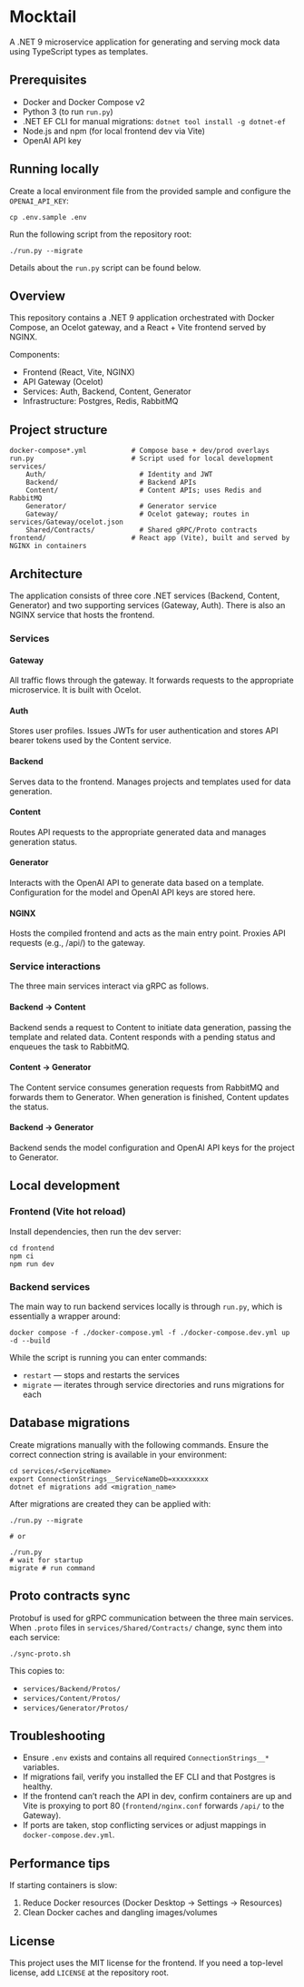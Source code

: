 # Mocktail

A .NET 9 microservice application for generating and serving mock data using TypeScript types as templates.

## Prerequisites
- Docker and Docker Compose v2
- Python 3 (to run `run.py`)
- .NET EF CLI for manual migrations: `dotnet tool install -g dotnet-ef`
- Node.js and npm (for local frontend dev via Vite)
- OpenAI API key

## Running locally
Create a local environment file from the provided sample and configure the `OPENAI_API_KEY`:
```
cp .env.sample .env
```
Run the following script from the repository root:
```
./run.py --migrate
```
Details about the `run.py` script can be found below.

## Overview

This repository contains a .NET 9 application orchestrated with Docker Compose, an Ocelot gateway, and a React + Vite frontend served by NGINX.

Components:
- Frontend (React, Vite, NGINX)
- API Gateway (Ocelot)
- Services: Auth, Backend, Content, Generator
- Infrastructure: Postgres, Redis, RabbitMQ

## Project structure
```
docker-compose*.yml           # Compose base + dev/prod overlays
run.py                        # Script used for local development
services/
	Auth/                       # Identity and JWT
	Backend/                    # Backend APIs
	Content/                    # Content APIs; uses Redis and RabbitMQ
	Generator/                  # Generator service
	Gateway/                    # Ocelot gateway; routes in services/Gateway/ocelot.json
	Shared/Contracts/           # Shared gRPC/Proto contracts
frontend/                     # React app (Vite), built and served by NGINX in containers
```

## Architecture

The application consists of three core .NET services (Backend, Content, Generator) and two supporting services (Gateway, Auth).
There is also an NGINX service that hosts the frontend.

### Services

#### Gateway
All traffic flows through the gateway. It forwards requests to the appropriate microservice.
It is built with Ocelot.

#### Auth
Stores user profiles. Issues JWTs for user authentication and stores API bearer tokens used by the Content service.

#### Backend
Serves data to the frontend. Manages projects and templates used for data generation.

#### Content
Routes API requests to the appropriate generated data and manages generation status.

#### Generator
Interacts with the OpenAI API to generate data based on a template.
Configuration for the model and OpenAI API keys are stored here.

#### NGINX
Hosts the compiled frontend and acts as the main entry point. Proxies API requests (e.g., /api/) to the gateway.

### Service interactions
The three main services interact via gRPC as follows.

#### Backend → Content
Backend sends a request to Content to initiate data generation, passing the template and related data.
Content responds with a pending status and enqueues the task to RabbitMQ.

#### Content → Generator
The Content service consumes generation requests from RabbitMQ and forwards them to Generator.
When generation is finished, Content updates the status.

#### Backend → Generator
Backend sends the model configuration and OpenAI API keys for the project to Generator.

## Local development

### Frontend (Vite hot reload)

Install dependencies, then run the dev server:

```
cd frontend
npm ci
npm run dev
```

### Backend services
The main way to run backend services locally is through `run.py`, which is essentially a wrapper around:
```
docker compose -f ./docker-compose.yml -f ./docker-compose.dev.yml up -d --build
```

While the script is running you can enter commands:
* `restart` — stops and restarts the services
* `migrate` — iterates through service directories and runs migrations for each

## Database migrations

Create migrations manually with the following commands. Ensure the correct connection string is available in your environment:
```
cd services/<ServiceName>
export ConnectionStrings__ServiceNameDb=xxxxxxxxx
dotnet ef migrations add <migration_name>
```
After migrations are created they can be applied with:
```
./run.py --migrate

# or

./run.py
# wait for startup
migrate # run command
```


## Proto contracts sync

Protobuf is used for gRPC communication between the three main services.
When `.proto` files in `services/Shared/Contracts/` change, sync them into each service:

```
./sync-proto.sh
```

This copies to:
- `services/Backend/Protos/`
- `services/Content/Protos/`
- `services/Generator/Protos/`

## Troubleshooting

- Ensure `.env` exists and contains all required `ConnectionStrings__*` variables.
- If migrations fail, verify you installed the EF CLI and that Postgres is healthy.
- If the frontend can’t reach the API in dev, confirm containers are up and Vite is proxying to port 80 (`frontend/nginx.conf` forwards `/api/` to the Gateway).
- If ports are taken, stop conflicting services or adjust mappings in `docker-compose.dev.yml`.

## Performance tips

If starting containers is slow:
1. Reduce Docker resources (Docker Desktop → Settings → Resources)
2. Clean Docker caches and dangling images/volumes

## License

This project uses the MIT license for the frontend. If you need a top-level license, add `LICENSE` at the repository root.
